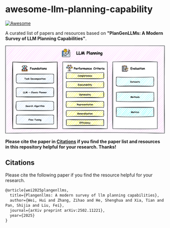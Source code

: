 # awesome-llm-planning-capability
[![Awesome](https://awesome.re/badge.svg)](https://awesome.re)

A curated list of papers and resources based on **"PlanGenLLMs: A Modern Survey of LLM Planning Capabilities"**.

![llm-planning](./Figures/llm-planning.png)

**Please cite the paper in [Citations](https://github.com/PeterGriffinJin/Awesome-Language-Model-on-Graphs#citations) if you find the paper list and resources in this repository helpful for your research. Thanks!**



## Citations

Please cite the following paper if you find the resource helpful for your research.

```
@article{wei2025plangenllms,
  title={Plangenllms: A modern survey of llm planning capabilities},
  author={Wei, Hui and Zhang, Zihao and He, Shenghua and Xia, Tian and Pan, Shijia and Liu, Fei},
  journal={arXiv preprint arXiv:2502.11221},
  year={2025}
}
```







